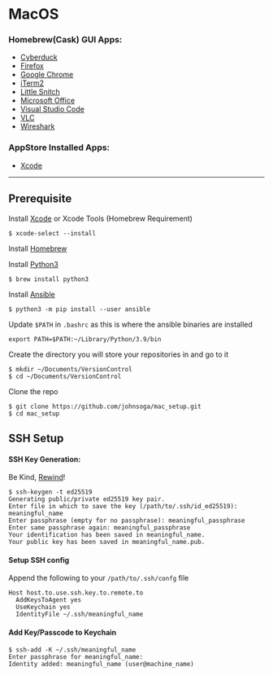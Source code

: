 # MacOS

### Homebrew(Cask) GUI Apps:
- [Cyberduck](https://cyberduck.io/)
- [Firefox](https://www.mozilla.org/en-US/firefox/)
- [Google Chrome](https://www.google.com/chrome/)
- [iTerm2](https://www.iterm2.com/)
- [Little Snitch](https://www.obdev.at/products/littlesnitch/index.html)
- [Microsoft Office](https://products.office.com/en-us/mac/microsoft-office-for-mac)
- [Visual Studio Code](https://code.visualstudio.com/)
- [VLC](https://www.videolan.org/vlc/index.html)
- [Wireshark](https://www.wireshark.org/)

### AppStore Installed Apps:
- [Xcode](https://apps.apple.com/us/app/xcode/id497799835)

***

## Prerequisite
Install [Xcode](https://itunes.apple.com/us/app/xcode/id497799835) or Xcode Tools (Homebrew Requirement)

```
$ xcode-select --install
```
Install [Homebrew](https://docs.brew.sh/Installation)

Install [Python3](https://www.python.org/)
```
$ brew install python3
```

Install [Ansible](https://docs.ansible.com/ansible/latest/installation_guide/intro_installation.html)
```
$ python3 -m pip install --user ansible
```

Update `$PATH` in `.bashrc` as this is where the ansible binaries are installed
```
export PATH=$PATH:~/Library/Python/3.9/bin
```

Create the directory you will store your repositories in and go to it
```
$ mkdir ~/Documents/VersionControl
$ cd ~/Documents/VersionControl
```

Clone the repo
```
$ git clone https://github.com/johnsoga/mac_setup.git
$ cd mac_setup
```

## SSH Setup
#### SSH Key Generation:
Be Kind, [Rewind](https://www.ssh.com/ssh/keygen)!

```
$ ssh-keygen -t ed25519
Generating public/private ed25519 key pair.
Enter file in which to save the key (/path/to/.ssh/id_ed25519): meaningful_name
Enter passphrase (empty for no passphrase): meaningful_passphrase
Enter same passphrase again: meaningful_passphrase
Your identification has been saved in meaningful_name.
Your public key has been saved in meaningful_name.pub.
```

#### Setup SSH config
Append the following to your `/path/to/.ssh/confg` file
```
Host host.to.use.ssh.key.to.remote.to
  AddKeysToAgent yes
  UseKeychain yes
  IdentityFile ~/.ssh/meaningful_name
```

#### Add Key/Passcode to Keychain
```
$ ssh-add -K ~/.ssh/meaningful_name
Enter passphrase for meaningful_name:
Identity added: meaningful_name (user@machine_name)
```
